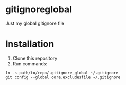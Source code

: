 # gitignoreglobal

Just my global gitignore file

# Installation

1. Clone this repository
2. Run commands:

```
ln -s path/to/repo/.gitignore_global ~/.gitignore
git config --global core.excludesfile ~/.gitignore
```
